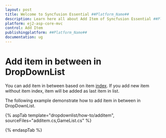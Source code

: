 ```yaml
---
layout: post
title: Welcome to Syncfusion Essential ##Platform_Name##
description: Learn here all about Add Item of Syncfusion Essential ##Platform_Name## widgets based on HTML5 and jQuery.
platform: ej2-asp-core-mvc
control: Add Item
publishingplatform: ##Platform_Name##
documentation: ug
---
```



# Add item in between in DropDownList

You can add item in between based on item [index](https://help.syncfusion.com/cr/cref_files/aspnetcore-js2/Syncfusion.EJ2~Syncfusion.EJ2.DropDowns.DropDownList~Index.html). If you add new item without item index, item will be added as last item in list.

The following example demonstrate how to add item in between in DropDownList.

{% aspTab template="dropdownlist/how-to/additem", sourceFiles="additem.cs,GameList.cs" %}

{% endaspTab %}
